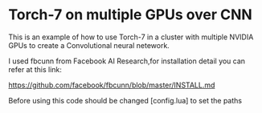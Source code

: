 # Torch-7 on multiple GPUs over CNN


This is an example of how to use Torch-7 in a cluster with multiple NVIDIA GPUs to create a Convolutional neural netework.

I used fbcunn from Facebook AI Research,for installation detail you can refer at this link:

https://github.com/facebook/fbcunn/blob/master/INSTALL.md

Before using this code should be changed [config.lua] to set the paths 

